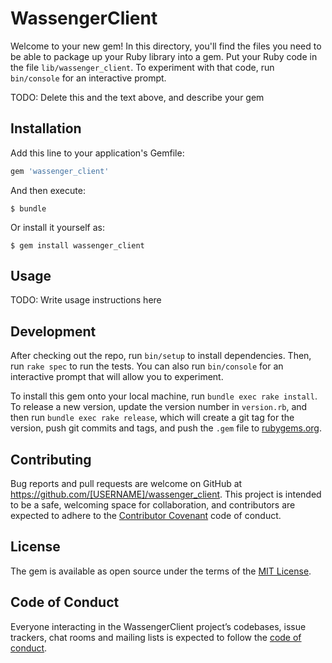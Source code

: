# WassengerClient

Welcome to your new gem! In this directory, you'll find the files you need to be able to package up your Ruby library into a gem. Put your Ruby code in the file `lib/wassenger_client`. To experiment with that code, run `bin/console` for an interactive prompt.

TODO: Delete this and the text above, and describe your gem

## Installation

Add this line to your application's Gemfile:

```ruby
gem 'wassenger_client'
```

And then execute:

    $ bundle

Or install it yourself as:

    $ gem install wassenger_client

## Usage

TODO: Write usage instructions here

## Development

After checking out the repo, run `bin/setup` to install dependencies. Then, run `rake spec` to run the tests. You can also run `bin/console` for an interactive prompt that will allow you to experiment.

To install this gem onto your local machine, run `bundle exec rake install`. To release a new version, update the version number in `version.rb`, and then run `bundle exec rake release`, which will create a git tag for the version, push git commits and tags, and push the `.gem` file to [rubygems.org](https://rubygems.org).

## Contributing

Bug reports and pull requests are welcome on GitHub at https://github.com/[USERNAME]/wassenger_client. This project is intended to be a safe, welcoming space for collaboration, and contributors are expected to adhere to the [Contributor Covenant](http://contributor-covenant.org) code of conduct.

## License

The gem is available as open source under the terms of the [MIT License](https://opensource.org/licenses/MIT).

## Code of Conduct

Everyone interacting in the WassengerClient project’s codebases, issue trackers, chat rooms and mailing lists is expected to follow the [code of conduct](https://github.com/[USERNAME]/wassenger_client/blob/master/CODE_OF_CONDUCT.md).
